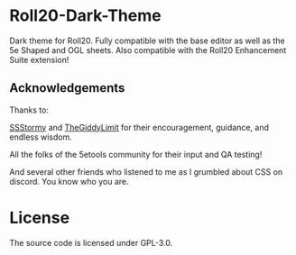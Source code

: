 # Roll20-Dark-Theme
Dark theme for Roll20. Fully compatible with the base editor as well as the 5e Shaped and OGL sheets.
Also compatible with the Roll20 Enhancement Suite extension!

## Acknowledgements
Thanks to:

[SSStormy](https://github.com/SSStormy/) and [TheGiddyLimit](https://github.com/TheGiddyLimit/) for their encouragement, guidance, and endless wisdom.

All the folks of the 5etools community for their input and QA testing!

And several other friends who listened to me as I grumbled about CSS on discord. You know who you are.

# License
The source code is licensed under GPL-3.0.
